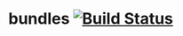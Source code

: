 # bundles [![Build Status](https://travis-ci.org/clearfraction/bundles.svg?branch=master)](https://travis-ci.org/clearfraction/bundles)
